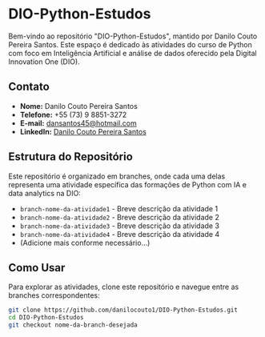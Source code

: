 # DIO-Python-Estudos

Bem-vindo ao repositório "DIO-Python-Estudos", mantido por Danilo Couto Pereira Santos. Este espaço é dedicado às atividades do curso de Python com foco em Inteligência Artificial e análise de dados oferecido pela Digital Innovation One (DIO).

## Contato

- **Nome:** Danilo Couto Pereira Santos
- **Telefone:** +55 (73) 9 8851-3272
- **E-mail:** [dansantos45@hotmail.com](mailto:dansantos45@hotmail.com)
- **LinkedIn:** [Danilo Couto Pereira Santos](https://www.linkedin.com/in/danilocoutopsantos/)

## Estrutura do Repositório

Este repositório é organizado em branches, onde cada uma delas representa uma atividade específica das formações de Python com IA e data analytics na DIO:

- `branch-nome-da-atividade1` - Breve descrição da atividade 1
- `branch-nome-da-atividade2` - Breve descrição da atividade 2
- `branch-nome-da-atividade3` - Breve descrição da atividade 3
- `branch-nome-da-atividade4` - Breve descrição da atividade 4
- (Adicione mais conforme necessário...)

## Como Usar

Para explorar as atividades, clone este repositório e navegue entre as branches correspondentes:

```bash
git clone https://github.com/danilocouto1/DIO-Python-Estudos.git
cd DIO-Python-Estudos
git checkout nome-da-branch-desejada
